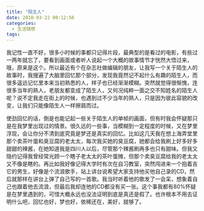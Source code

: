 ```yaml
---
title: "陌生人"
date: 2010-03-22 00:12:56
categories:
  - 生活随想
tags:
---
```


我记性一直不好，很多小时候的事都只记得片段，最典型的是看过的电影，有些过一两年就忘了，要看到画面或者听人说起一个大概的故事情节才恍然大悟过来，哦，原来是这个。所以最近有个在杂志社做编辑的朋友，让我写一个关于陌生人的故事时，我搜遍了大脑里回忆那个部分，发现我竟然记不起什么有趣的陌生人，而很多遥远记忆里本来当初熟悉的人，样子也已经渐渐模糊。突然就觉得很惭愧，连很多当年的熟人，老朋友都变成了陌生人，又何况纯粹一面之交不知姓名的陌生人呢？说不定我走在街上的时候，也遇到过不少当年的熟人，只是因为彼此容貌的改变，让我们只能像陌生人一样擦肩而过。 

使劲回忆的话，倒是也能记起一些关于陌生人的单帧的画面，但有时我会怀疑那只是在我梦里出现过的情景。很久远的一些事，当模糊到一定程度的时候，又在梦里浮现，会让你分不清到底究竟是梦还是真实的回忆。比如这几天我在想上海弄堂里那个卖茶叶蛋和臭豆腐的老太太，每次我买她的臭豆腐，她都会给我刷上好多好多甜甜的辣酱，在她知道我是四川人以后，尽管那个辣酱刷再多也只有甜味。但我又隐约记得我曾经常光顾一个瞎子老太太的茶叶蛋摊，但那个卖臭豆腐给我的老太太又不像是瞎的。再比如我好像记得大学时有次在自习教室，突然闯进来一个抱着吉它的男生，好像是个流浪歌手，站上讲台说希望大家支持他买他自己录的CD，然后就那样在讲台上弹了自己写的一首歌。我当时听着他的歌发了一会呆，想象着自己也跟着他去流浪，但最后我却连他的CD都没有买一张。这个事我都有80%怀疑是在梦里遇到的，可惜大概永远也没法证明到底是真还是假了。也许根本不用去证明什么吧，回忆也好，梦也好，依稀还在，美好，就够了。